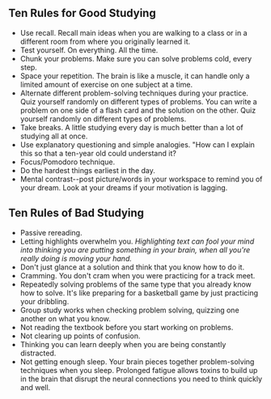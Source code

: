 ## Ten Rules for Good Studying

- Use recall. Recall main ideas when you are walking to a class or in a different room from where you originally learned it.
- Test yourself. On everything. All the time.
- Chunk your problems. Make sure you can solve problems cold, every step.
- Space your repetition. The brain is like a muscle, it can handle only a limited amount of exercise on one subject at a time.
- Alternate different problem-solving techniques during your practice. Quiz yourself randomly on different types of problems. You can write a problem on one side of a flash card and the solution on the other. Quiz yourself randomly on different types of problems.
- Take breaks. A little studying every day is much better than a lot of studying all at once.
- Use explanatory questioning and simple analogies. "How can I explain this so that a ten-year old could understand it?
- Focus/Pomodoro technique.
- Do the hardest things earliest in the day.
- Mental contrast--post picture/words in your workspace to remind you of your dream. Look at your dreams if your motivation is lagging.

## Ten Rules of Bad Studying

- Passive rereading.
- Letting highlights overwhelm you. *Highlighting text can fool your mind into thinking you are putting something in your brain, when all you're really doing is moving your hand.*
- Don't just glance at a solution and think that you know how to do it.
- Cramming. You don't cram when you were practicing for a track meet.
- Repeatedly solving problems of the same type that you already know how to solve. It's like preparing for a basketball game by just practicing your dribbling.
- Group study works when checking problem solving, quizzing one another on what you know.
- Not reading the textbook before you start working on problems.
- Not clearing up points of confusion.
- Thinking you can learn deeply when you are being constantly distracted.
- Not getting enough sleep. Your brain pieces together problem-solving techniques when you sleep. Prolonged fatigue allows toxins to build up in the brain that disrupt the neural connections you need to think quickly and well.
